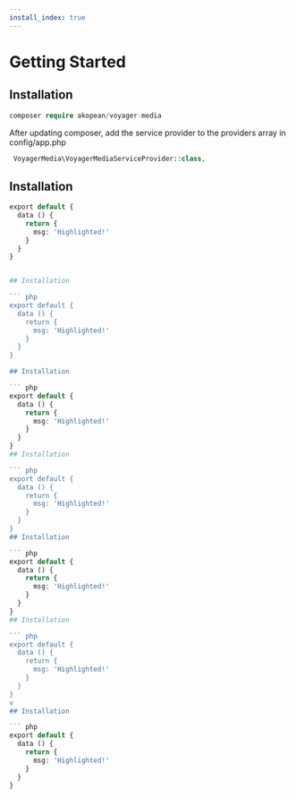 ```yaml
---
install_index: true
---
```


# Getting Started


## Installation

``` php
composer require akopean/voyager-media
```
After updating composer, add the service provider to the providers array in config/app.php
``` php
 VoyagerMedia\VoyagerMediaServiceProvider::class,
```
## Installation

``` php
export default {
  data () {
    return {
      msg: 'Highlighted!'
    }
  }
}


## Installation

``` php
export default {
  data () {
    return {
      msg: 'Highlighted!'
    }
  }
}

## Installation

``` php
export default {
  data () {
    return {
      msg: 'Highlighted!'
    }
  }
}
## Installation

``` php
export default {
  data () {
    return {
      msg: 'Highlighted!'
    }
  }
}
## Installation

``` php
export default {
  data () {
    return {
      msg: 'Highlighted!'
    }
  }
}
## Installation

``` php
export default {
  data () {
    return {
      msg: 'Highlighted!'
    }
  }
}
v
## Installation

``` php
export default {
  data () {
    return {
      msg: 'Highlighted!'
    }
  }
}
